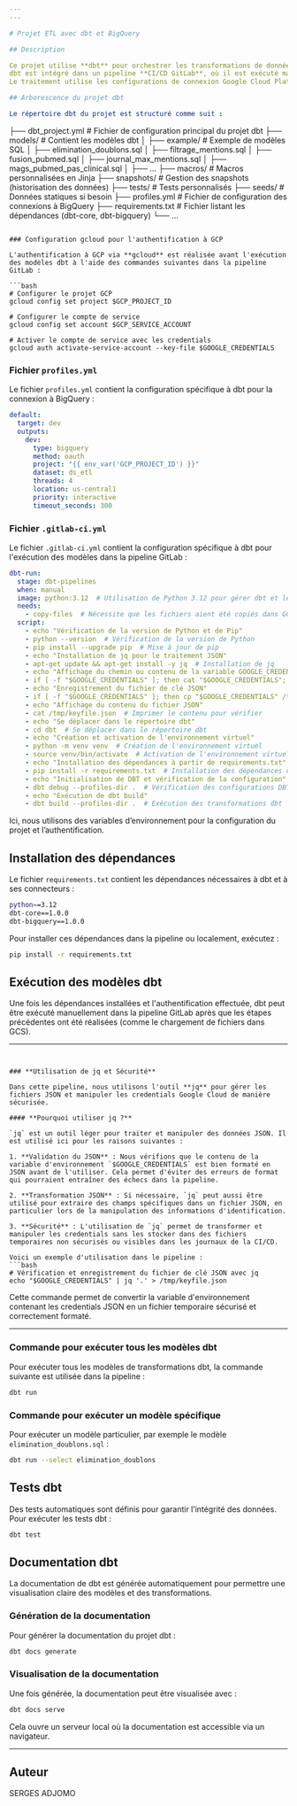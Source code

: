 ```yaml
---
---

# Projet ETL avec dbt et BigQuery

## Description

Ce projet utilise **dbt** pour orchestrer les transformations de données dans **BigQuery**. 
dbt est intégré dans un pipeline **CI/CD GitLab**, où il est exécuté manuellement après la réalisation des étapes préalables. 
Le traitement utilise les configurations de connexion Google Cloud Platform (GCP) via les variables d'environnement et gcloud.

## Arborescence du projet dbt

Le répertoire dbt du projet est structuré comme suit :

```
├── dbt_project.yml          # Fichier de configuration principal du projet dbt
├── models/                  # Contient les modèles dbt
│   ├── example/             # Exemple de modèles SQL
│   ├── elimination_doublons.sql
│   ├── filtrage_mentions.sql
│   ├── fusion_pubmed.sql
│   ├── journal_max_mentions.sql
│   ├── mags_pubmed_pas_clinical.sql
│   ├── ...
├── macros/                  # Macros personnalisées en Jinja
├── snapshots/               # Gestion des snapshots (historisation des données)
├── tests/                   # Tests personnalisés
├── seeds/                   # Données statiques si besoin
├── profiles.yml             # Fichier de configuration des connexions à BigQuery
├── requirements.txt         # Fichier listant les dépendances (dbt-core, dbt-bigquery)
└── ...
```

### Configuration gcloud pour l'authentification à GCP

L'authentification à GCP via **gcloud** est réalisée avant l'exécution des modèles dbt à l'aide des commandes suivantes dans la pipeline GitLab :

```bash
# Configurer le projet GCP
gcloud config set project $GCP_PROJECT_ID

# Configurer le compte de service
gcloud config set account $GCP_SERVICE_ACCOUNT

# Activer le compte de service avec les credentials
gcloud auth activate-service-account --key-file $GOOGLE_CREDENTIALS
```

### Fichier `profiles.yml`

Le fichier `profiles.yml` contient la configuration spécifique à dbt pour la connexion à BigQuery :

```yaml
default:
  target: dev
  outputs:
    dev:
      type: bigquery
      method: oauth
      project: "{{ env_var('GCP_PROJECT_ID') }}"
      dataset: ds_etl
      threads: 4
      location: us-central1
      priority: interactive
      timeout_seconds: 300
```

### Fichier `.gitlab-ci.yml`

Le fichier `.gitlab-ci.yml` contient la configuration spécifique à dbt pour l'exécution des modèles dans la pipeline GitLab :

```yaml
dbt-run:
  stage: dbt-pipelines
  when: manual
  image: python:3.12  # Utilisation de Python 3.12 pour gérer dbt et les dépendances
  needs:
    - copy-files  # Nécessite que les fichiers aient été copiés dans GCS
  script:
    - echo "Vérification de la version de Python et de Pip"
    - python --version  # Vérification de la version de Python
    - pip install --upgrade pip  # Mise à jour de pip
    - echo "Installation de jq pour le traitement JSON"
    - apt-get update && apt-get install -y jq  # Installation de jq
    - echo "Affichage du chemin ou contenu de la variable GOOGLE_CREDENTIALS"
    - if [ -f "$GOOGLE_CREDENTIALS" ]; then cat "$GOOGLE_CREDENTIALS"; else echo "$GOOGLE_CREDENTIALS"; fi
    - echo "Enregistrement du fichier de clé JSON"
    - if [ -f "$GOOGLE_CREDENTIALS" ]; then cp "$GOOGLE_CREDENTIALS" /tmp/keyfile.json; else echo "$GOOGLE_CREDENTIALS" | jq '.' > /tmp/keyfile.json; fi
    - echo "Affichage du contenu du fichier JSON"
    - cat /tmp/keyfile.json  # Imprimer le contenu pour vérifier
    - echo "Se déplacer dans le répertoire dbt"
    - cd dbt  # Se déplacer dans le répertoire dbt
    - echo "Création et activation de l'environnement virtuel"
    - python -m venv venv  # Création de l'environnement virtuel
    - source venv/bin/activate  # Activation de l'environnement virtuel
    - echo "Installation des dépendances à partir de requirements.txt"
    - pip install -r requirements.txt  # Installation des dépendances dbt
    - echo "Initialisation de DBT et vérification de la configuration"
    - dbt debug --profiles-dir .  # Vérification des configurations DBT
    - echo "Exécution de dbt build"
    - dbt build --profiles-dir .  # Exécution des transformations dbt
```


Ici, nous utilisons des variables d’environnement pour la configuration du projet et l’authentification.

## Installation des dépendances

Le fichier `requirements.txt` contient les dépendances nécessaires à dbt et à ses connecteurs :

```bash
python==3.12
dbt-core==1.0.0
dbt-bigquery==1.0.0
```

Pour installer ces dépendances dans la pipeline ou localement, exécutez :

```bash
pip install -r requirements.txt
```

## Exécution des modèles dbt

Une fois les dépendances installées et l'authentification effectuée, dbt peut être exécuté manuellement dans la pipeline GitLab après que les étapes précédentes ont été réalisées (comme le chargement de fichiers dans GCS).

---
```


### **Utilisation de jq et Sécurité**

Dans cette pipeline, nous utilisons l'outil **jq** pour gérer les fichiers JSON et manipuler les credentials Google Cloud de manière sécurisée.

#### **Pourquoi utiliser jq ?**

`jq` est un outil léger pour traiter et manipuler des données JSON. Il est utilisé ici pour les raisons suivantes :

1. **Validation du JSON** : Nous vérifions que le contenu de la variable d'environnement `$GOOGLE_CREDENTIALS` est bien formaté en JSON avant de l'utiliser. Cela permet d'éviter des erreurs de format qui pourraient entraîner des échecs dans la pipeline.

2. **Transformation JSON** : Si nécessaire, `jq` peut aussi être utilisé pour extraire des champs spécifiques dans un fichier JSON, en particulier lors de la manipulation des informations d'identification.

3. **Sécurité** : L'utilisation de `jq` permet de transformer et manipuler les credentials sans les stocker dans des fichiers temporaires non sécurisés ou visibles dans les journaux de la CI/CD.

Voici un exemple d'utilisation dans le pipeline :
```bash
# Vérification et enregistrement du fichier de clé JSON avec jq
echo "$GOOGLE_CREDENTIALS" | jq '.' > /tmp/keyfile.json
```
Cette commande permet de convertir la variable d'environnement contenant les credentials JSON en un fichier temporaire sécurisé et correctement formaté.

---




### Commande pour exécuter tous les modèles dbt

Pour exécuter tous les modèles de transformations dbt, la commande suivante est utilisée dans la pipeline :

```bash
dbt run
```

### Commande pour exécuter un modèle spécifique

Pour exécuter un modèle particulier, par exemple le modèle `elimination_doublons.sql` :

```bash
dbt run --select elimination_doublons
```

## Tests dbt

Des tests automatiques sont définis pour garantir l’intégrité des données. Pour exécuter les tests dbt :

```bash
dbt test
```

## Documentation dbt

La documentation de dbt est générée automatiquement pour permettre une visualisation claire des modèles et des transformations.

### Génération de la documentation

Pour générer la documentation du projet dbt :

```bash
dbt docs generate
```

### Visualisation de la documentation

Une fois générée, la documentation peut être visualisée avec :

```bash
dbt docs serve
```

Cela ouvre un serveur local où la documentation est accessible via un navigateur.

---

## Auteur 
SERGES ADJOMO